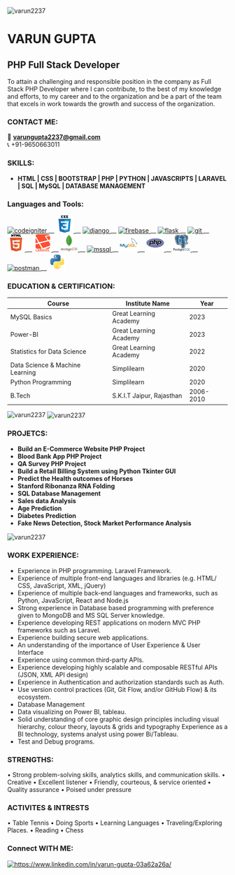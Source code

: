 <p align="left"> <img src="https://user-images.githubusercontent.com/90236635/232446433-d5540fa2-fe28-4bb8-b929-cdb51fe61336.gif" alt="varun2237" /> </p>

# VARUN GUPTA
## PHP Full Stack Developer
<p> To attain a challenging and responsible position in the company as Full
Stack PHP Developer where I can contribute, to the best of my
knowledge and efforts, to my career and to the organization and be a
part of the team that excels in work towards the growth and success of
the organization.</p>

### CONTACT ME:      
📨 **varungupta2237@gmail.com**    
📞 +91-9650663011

### SKILLS:
*  **HTML | CSS | BOOTSTRAP | PHP | PYTHON | JAVASCRIPTS | LARAVEL | SQL | MySQL | DATABASE MANAGEMENT** 

<h3 align="left">Languages and Tools:</h3>
<p align="left"> 
  <a href="https://codeigniter.com" target="_blank" rel="noreferrer">
    <img src="https://cdn.worldvectorlogo.com/logos/codeigniter.svg" alt="codeigniter" width="40" height="40"/>
  </a>__ 
  <a href="https://www.w3schools.com/css/" target="_blank" rel="noreferrer"> 
    <img src="https://raw.githubusercontent.com/devicons/devicon/master/icons/css3/css3-original-wordmark.svg" alt="css3" width="40" height="40"/>
  </a>__
  <a href="https://www.djangoproject.com/" target="_blank" rel="noreferrer">
    <img src="https://cdn.worldvectorlogo.com/logos/django.svg" alt="django" width="40" height="40"/>
  </a>__
  <a href="https://firebase.google.com/" target="_blank" rel="noreferrer"> 
    <img src="https://www.vectorlogo.zone/logos/firebase/firebase-icon.svg" alt="firebase" width="40" height="40"/> 
  </a>__
  <a href="https://flask.palletsprojects.com/" target="_blank" rel="noreferrer">
    <img src="https://www.vectorlogo.zone/logos/pocoo_flask/pocoo_flask-icon.svg" alt="flask" width="40" height="40"/>
  </a>__
  <a href="https://git-scm.com/" target="_blank" rel="noreferrer">
    <img src="https://www.vectorlogo.zone/logos/git-scm/git-scm-icon.svg" alt="git" width="40" height="40"/>
  </a>__
  <a href="https://www.w3.org/html/" target="_blank" rel="noreferrer">
    <img src="https://raw.githubusercontent.com/devicons/devicon/master/icons/html5/html5-original-wordmark.svg" alt="html5" width="40" height="40"/> 
  </a>__
  <a href="https://laravel.com/" target="_blank" rel="noreferrer">
    <img src="https://raw.githubusercontent.com/devicons/devicon/master/icons/laravel/laravel-plain-wordmark.svg" alt="laravel" width="40" height="40"/> 
  </a>__ 
  <a href="https://www.mongodb.com/" target="_blank" rel="noreferrer"> 
    <img src="https://raw.githubusercontent.com/devicons/devicon/master/icons/mongodb/mongodb-original-wordmark.svg" alt="mongodb" width="40" height="40"/> 
  </a> __
  <a href="https://www.microsoft.com/en-us/sql-server" target="_blank" rel="noreferrer">
    <img src="https://www.svgrepo.com/show/303229/microsoft-sql-server-logo.svg" alt="mssql" width="40" height="40"/>
  </a> __
  <a href="https://www.mysql.com/" target="_blank" rel="noreferrer">
    <img src="https://raw.githubusercontent.com/devicons/devicon/master/icons/mysql/mysql-original-wordmark.svg" alt="mysql" width="40" height="40"/>
  </a> __
  <a href="https://www.php.net" target="_blank" rel="noreferrer">
    <img src="https://raw.githubusercontent.com/devicons/devicon/master/icons/php/php-original.svg" alt="php" width="40" height="40"/> 
  </a>__
  <a href="https://www.postgresql.org" target="_blank" rel="noreferrer">
    <img src="https://raw.githubusercontent.com/devicons/devicon/master/icons/postgresql/postgresql-original-wordmark.svg" alt="postgresql" width="40" height="40"/> 
  </a> __
  <a href="https://postman.com" target="_blank" rel="noreferrer"> 
    <img src="https://www.vectorlogo.zone/logos/getpostman/getpostman-icon.svg" alt="postman" width="40" height="40"/> 
  </a>__
  <a href="https://www.python.org" target="_blank" rel="noreferrer"> 
    <img src="https://raw.githubusercontent.com/devicons/devicon/master/icons/python/python-original.svg" alt="python" width="40" height="40"/> 
  </a> 
</p>

### EDUCATION & CERTIFICATION:

<table>
  <thead>
    <tr>
      <th>Course</th>
      <th>Institute Name</th>
      <th>Year</th>
    </tr>
  </thead>
  <tbody>
    <tr>
      <td>MySQL Basics</td>
      <td>Great Learning Academy</td>
      <td>2023</td>
    </tr>
    <tr>
      <td>Power-BI</td>
      <td>Great Learning Academy</td>
      <td>2023</td>
    </tr>
    <tr>
      <td>Statistics for Data Science</td>
      <td>Great Learning Academy</td>
      <td>2022</td>
    </tr>
    <tr>
      <td>Data Science & Machine Learning</td>
      <td>Simplilearn</td>
      <td>2020</td>
    </tr>
    <tr>
      <td>Python Programming</td>
      <td>Simplilearn</td>
      <td>2020</td>
    </tr>
    <tr>
      <td>B.Tech</td>
      <td>S.K.I.T Jaipur, Rajasthan </td>
      <td>2006-2010</td>
    </tr>
    
    
  <tbody>

</table>


<p><img align="left" src="https://github-readme-stats.vercel.app/api/top-langs?username=varun2237&show_icons=true&locale=en&layout=compact" alt="varun2237" /></p>
<p>&nbsp;<img align="center" src="https://github-readme-stats.vercel.app/api?username=varun2237&show_icons=true&locale=en" alt="varun2237" /></p>

### PROJETCS:

* **Build an E-Commerce Website PHP Project**
* **Blood Bank App PHP Project**
* **QA Survey PHP Project**
* **Build a Retail Billing System using Python Tkinter GUI**
* **Predict the Health outcomes of Horses**
* **Stanford Ribonanza RNA Folding**
* **SQL Database Management**
* **Sales data Analysis**
* **Age Prediction**
* **Diabetes Prediction**
* **Fake News Detection, Stock Market Performance Analysis**

<p><img align="center" src="https://github-readme-streak-stats.herokuapp.com/?user=varun2237&" alt="varun2237" /></p>



### WORK EXPERIENCE:
* Experience in PHP programming. Laravel Framework.
* Experience of multiple front-end languages and libraries (e.g. HTML/ CSS, JavaScript, XML, jQuery)
* Experience of multiple back-end languages and frameworks, such as Python, JavaScript, React and Node.js
* Strong experience in Database based programming with preference given to MongoDB and MS SQL Server knowledge.
* Experience developing REST applications on modern MVC PHP frameworks such as Laravel.
* Experience building secure web applications.
* An understanding of the importance of User Experience & User Interface
* Experience using common third-party APIs.
* Experience developing highly scalable and composable RESTful APIs (JSON, XML API design)
* Experience in Authentication and authorization standards such as Auth.
* Use version control practices (Git, Git Flow, and/or GitHub Flow) & its ecosystem.
* Database Management
* Data visualizing on Power BI, tableau.
* Solid understanding of core graphic design principles including visual hierarchy, colour theory, layouts & grids and typography Experience as a BI technology, systems analyst using power Bi/Tableau.
* Test and Debug programs.

### STRENGTHS:
• Strong problem-solving skills, analytics skills, and communication skills.
• Creative
• Excellent listener
• Friendly, courteous, & service oriented
• Quality assurance
• Poised under pressure

### ACTIVITES & INTRESTS
• Table Tennis
• Doing Sports
• Learning Languages
• Traveling/Exploring Places.
• Reading
• Chess

### Connect WITH ME:
<p align="left">
<a href="https://linkedin.com/in/https://www.linkedin.com/in/varun-gupta-03a62a26a/" target="blank"><img align="center" src="https://raw.githubusercontent.com/rahuldkjain/github-profile-readme-generator/master/src/images/icons/Social/linked-in-alt.svg" alt="https://www.linkedin.com/in/varun-gupta-03a62a26a/" height="30" width="40" /></a>
</p>





